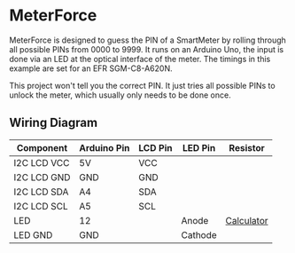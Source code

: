 # MeterForce

MeterForce is designed to guess the PIN of a SmartMeter by rolling through all possible PINs from 0000 to 9999. It runs on an Arduino Uno, the input is done via an LED at the optical interface of the meter. The timings in this example are set for an EFR SGM-C8-A620N.

This project won't tell you the correct PIN. It just tries all possible PINs to unlock the meter, which usually only needs to be done once.

## Wiring Diagram

| Component       | Arduino Pin | LCD Pin | LED Pin | Resistor |
|-----------------|-------------|---------|---------|----------|
| I2C LCD VCC     | 5V          | VCC     |         |          |
| I2C LCD GND     | GND         | GND     |         |          |
| I2C LCD SDA     | A4          | SDA     |         |          |
| I2C LCD SCL     | A5          | SCL     |         |          |
| LED             | 12          |         | Anode   | [Calculator](https://www.digikey.com/en/resources/conversion-calculators/conversion-calculator-led-series-resistor)  |
| LED GND         | GND         |         | Cathode |          |
